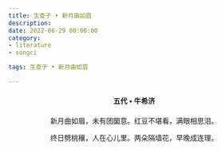 ```yaml
---
title: 生查子 • 新月曲如眉
description:
date: 2022-06-29 00:00:00
category:
- literature
- songci

tags: 生查子 • 新月曲如眉

---
```


<div id="poem-author">
    五代 • 牛希济
</div>
<div id="poem-body">
<p class="poem-paragraph">新月曲如眉，未有团圞意。红豆不堪看，满眼相思泪。</p>
<p class="poem-paragraph">终日劈桃穰，人在心儿里。两朵隔墙花，早晚成连理。</p>

</div>

<style>

#poem-author {
    width: 100%;
    text-align: center;
    margin: 20px 0;
    font-weight: bold;
}
#poem-body {
    width: 100%;
    text-align: center;
}
.poem-paragraph {
    font-family: "仿宋"
}

</style>